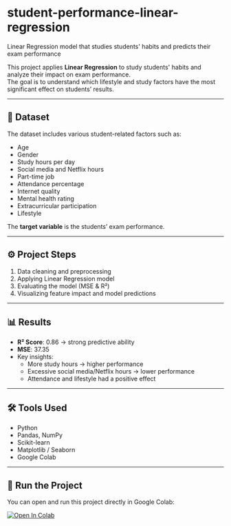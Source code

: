 # student-performance-linear-regression
Linear Regression model that studies students' habits and predicts their exam performance


This project applies **Linear Regression** to study students' habits and analyze their impact on exam performance.  
The goal is to understand which lifestyle and study factors have the most significant effect on students’ results.

---

## 📂 Dataset
The dataset includes various student-related factors such as:
- Age  
- Gender  
- Study hours per day  
- Social media and Netflix hours  
- Part-time job  
- Attendance percentage  
- Internet quality  
- Mental health rating  
- Extracurricular participation  
- Lifestyle  

The **target variable** is the students’ exam performance.

---

## ⚙️ Project Steps
1. Data cleaning and preprocessing  
2. Applying Linear Regression model  
3. Evaluating the model (MSE & R²)  
4. Visualizing feature impact and model predictions  

---

## 📊 Results
- **R² Score**: 0.86 → strong predictive ability  
- **MSE**: 37.35  
- Key insights:  
  - More study hours → higher performance  
  - Excessive social media/Netflix hours → lower performance  
  - Attendance and lifestyle had a positive effect  

---

## 🛠️ Tools Used
- Python  
- Pandas, NumPy  
- Scikit-learn  
- Matplotlib / Seaborn  
- Google Colab  

---

## 🚀 Run the Project
You can open and run this project directly in Google Colab:  

[![Open In Colab](https://colab.research.google.com/assets/colab-badge.svg)](https://colab.research.google.com/github/Ghena-A/student_habits/blob/main/Student_Model.ipynb)


